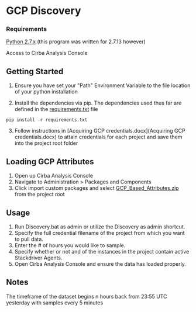 # GCP Discovery

### Requirements
[Python 2.7.x](https://www.python.org/downloads/) (this program was written for 2.7.13 however)

Access to Cirba Analysis Console
## Getting Started
1. Ensure you have set your "Path" Environment Variable to the file location of your python installation 

2. Install the dependencies via pip. The dependencies used thus far are defined in the [requirements.txt](requirements.txt) file
```
pip install -r requirements.txt
```
3. Follow instructions in [Acquiring GCP credentials.docx](Acquiring GCP credentials.docx) to attain credentials for each project and
save them into the project root folder

## Loading GCP Attributes
1. Open up Cirba Analysis Console
2. Navigate to Administration > Packages and Components 
3. Click import custom packages and select [GCP_Based_Attributes.zip](GCP_Based_Attributes.zip) from the project root

## Usage
1. Run Discovery.bat as admin or utilize the Discovery as admin shortcut.
2. Specify the full credential filename of the project from which you want to pull data.
3. Enter the # of hours you would like to sample. 
4. Specify whether or not and of the instances in the project contain active Stackdriver Agents.
5. Open Cirba Analysis Console and ensure the data has loaded properly.

## Notes
The timeframe of the dataset begins n hours back from 23:55 UTC yesterday with samples every 5 minutes

